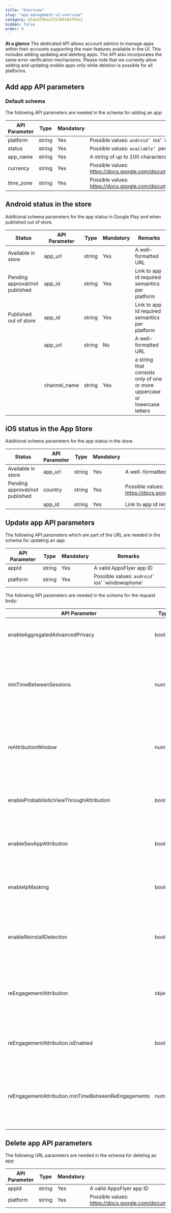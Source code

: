 ```yaml
---
title: "Overview"
slug: "app-management-v2-overview"
category: 65d1df96a2f25300104f9fe1
hidden: false
order: 0
---
```


**At a glance**
The dedicated API allows account admins to manage apps within their accounts supporting the main features available in the UI. This includes adding updating and deleting apps. The API also incorporates the same error verification mechanisms. Please note that we currently allow adding and updating mobile apps only while deletion is possible for all platforms.

## Add app API parameters

### Default schema

The following API parameters are needed in the schema for adding an app:

| API Parameter | Type | Mandatory | Remarks |
| --- | --- | --- | --- |
| platform | string | Yes | Possible values: `android’ `ios’ `windowsphone’ |
| status | string | Yes | Possible values: `available’ `pending’ `out_of_store’ |
| app_name | string | Yes | A string of up to 100 characters |
| currency | string | Yes | Possible values: https://docs.google.com/document/d/1W6H5WX3WZCyMYuEgHqSorU0WF6UuTQbuxF6AISxw7gc/edit#bookmark=id.eu5iuk3ovj9a |
| time_zone | string | Yes | Possible values: https://docs.google.com/document/d/1W6H5WX3WZCyMYuEgHqSorU0WF6UuTQbuxF6AISxw7gc/edit#bookmark=id.qg694lhhkeet |

## Android status in the store

Additional schema parameters for the app status in Google Play and when published out of store.

| Status | API Parameter | Type | Mandatory | Remarks |
| --- | --- | --- | --- | --- |
| Available in store | app_url | string | Yes | A well-formatted URL |
| Pending approval/not published | app_id | string | Yes | Link to app id required semantics per platform |
| Published out of store | app_id | string | Yes | Link to app id required semantics per platform |
|  | app_url | string | No | A well-formatted URL |
|  | channel_name | string | Yes | a string that consists only of one or more uppercase or lowercase letters |

## iOS status in the App Store

Additional schema parameters for the app status in the store.

| Status | API Parameter | Type | Mandatory | Remarks |
| --- | --- | --- | --- | --- |
| Available in store | app_url | string | Yes | A well-formatted URL |
| Pending approval/not published | country | string | Yes | Possible values: https://docs.google.com/document/d/1W6H5WX3WZCyMYuEgHqSorU0WF6UuTQbuxF6AISxw7gc/edit#bookmark=id.5mm5oap13kxj |
|  | app_id | string | Yes | Link to app id required semantics per platform |

## Update app API parameters

The following API parameters which are part of the URL are needed in the schema for updating an app:

| API Parameter | Type | Mandatory | Remarks |
| --- | --- | --- | --- |
| appId | string | Yes | A valid AppsFlyer app ID |
| platform | string | Yes | Possible values: `android’ `ios’ `windowsphone’ |

The following API parameters are needed in the schema for the request body:

| API Parameter | Type | Mandatory | Remarks |
| --- | --- | --- | --- |
| enableAggregatedAdvancedPrivacy | boolean | No | Enable or disable the Aggregated Advanced Privacy iOS feature for maintaining user privacy. Possible Values: `true’ (enabled) or `false’ (disabled) |
| minTimeBetweenSessions | number | No | Determine the minimum time between sessions for which sessions are counted. Possible Values: Values should be rendered in seconds reflecting minutes or hours. The duration can span from 1 minute to 24 hours. Suitable values range between 60 (representing 1 minute) to 86400 (representing 24 hours). |
| reAttributionWindow | number | No | The number of days after the first install that reinstalls aren’t attributed as new installs. Possible Values: Values should be rendered in days reflecting months. The duration can span from 1 to 24 months. Suitable values range between 30 (representing 1 month) to 730 (representing 24 months). |
| enableProbabilisticViewThroughAttribution | boolean | No | Enable or disable the probabilistic View-through Attribution (VTA) feature for using probabilistic modeling to attribute conversions to ad impressions that were viewed. Possible values: ’true; (enabled) or `false’ (disabled). |
| enableSeoAppAttribution | boolean | No | Enable or disable the organic search attribution feature for attributing re-engagements to various organic search engines. Possible values: `true’ (enabled) or `false’ (disabled). |
| enableIpMasking | boolean | No | Enable or disable the IP Masking feature for anonymizing end-user device IP addresses in raw data reports and in postbacks sent to partners (for events per app). Possible values: `true’ (enabled) or `false’ (disabled). |
| enableReinstallDetection | boolean | No | For iOS only: Detect reinstalls without depending on advertising IDs. Determining whether an install was a reinstall or a new install enables deduplicating reinstalls from your NOIs. Possible values: `true’ (enabled) or `false’ (disabled). |
| reEngagementAttribution | object | No | This property configures the Retargeting Attribution feature. When enabled (reEngagementAttribution.isEnabled is set as true) AppsFlyer tracks and attributes re-engagement events to the appropriate source providing valuable insights on user retention and re-engagement campaigns. |
| reEngagementAttribution.isEnabled | boolean | Yes | Enable or disable the Retargeting Attribution feature to record re-engagements of users engaging with a retargeting campaign. Possible values: `true’ (enabled) or `false’ (disabled). |
| reEngagementAttribution.minTimeBetweenReEngagements | number | No | Set the minimum time after a re-engagement conversion occurs so that additional re-engagement events won’t be attributed. This is used to avoid over-counting of conversions. Possible Values: Please provide this input in seconds. Valid values range from 3600 (representing 1 hour) to 2592000 (representing 30 days). |

## Delete app API parameters

The following URL parameters are needed in the schema for deleting an app:

| API Parameter | Type | Mandatory | Remarks |
| --- | --- | --- | --- |
| appId | string | Yes | A valid AppsFlyer app ID |
| platform | string | Yes | Possible values: https://docs.google.com/document/d/1W6H5WX3WZCyMYuEgHqSorU0WF6UuTQbuxF6AISxw7gc/edit#bookmark=id.uredi0417lsz. 
